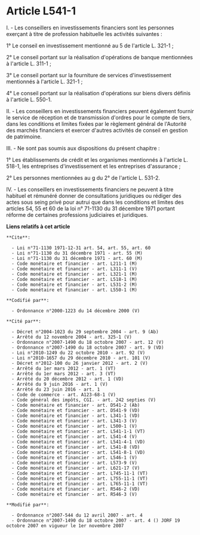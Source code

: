 # Article L541-1

I. - Les conseillers en investissements financiers sont les personnes exerçant à titre de profession habituelle les activités
suivantes :

1° Le conseil en investissement mentionné au 5 de l'article L. 321-1 ;

2° Le conseil portant sur la réalisation d'opérations de banque mentionnées à l'article L. 311-1 ;

3° Le conseil portant sur la fourniture de services d'investissement mentionnés à l'article L. 321-1 ;

4° Le conseil portant sur la réalisation d'opérations sur biens divers définis à l'article L. 550-1.

II. - Les conseillers en investissements financiers peuvent également fournir le service de réception et de transmission
d'ordres pour le compte de tiers, dans les conditions et limites fixées par le règlement général de l'Autorité des marchés
financiers et exercer d'autres activités de conseil en gestion de patrimoine.

III. - Ne sont pas soumis aux dispositions du présent chapitre :

1° Les établissements de crédit et les organismes mentionnés à l'article L. 518-1, les entreprises d'investissement et les
entreprises d'assurance ;

2° Les personnes mentionnées au g du 2° de l'article L. 531-2.

IV. - Les conseillers en investissements financiers ne peuvent à titre habituel et rémunéré donner de consultations
juridiques ou rédiger des actes sous seing privé pour autrui que dans les conditions et limites des articles 54, 55 et 60 de
la loi n° 71-1130 du 31 décembre 1971 portant réforme de certaines professions judiciaires et juridiques.

**Liens relatifs à cet article**

	**Cite**:

	  - Loi n°71-1130 1971-12-31 art. 54, art. 55, art. 60
	  - Loi n°71-1130 du 31 décembre 1971 - art. 55 (M)
	  - Loi n°71-1130 du 31 décembre 1971 - art. 60 (M)
	  - Code monétaire et financier - art. L211-1 (M)
	  - Code monétaire et financier - art. L311-1 (V)
	  - Code monétaire et financier - art. L321-1 (M)
	  - Code monétaire et financier - art. L518-1 (M)
	  - Code monétaire et financier - art. L531-2 (M)
	  - Code monétaire et financier - art. L550-1 (M)

	**Codifié par**:

	  - Ordonnance n°2000-1223 du 14 décembre 2000 (V)

	**Cité par**:

	  - Décret n°2004-1023 du 29 septembre 2004 - art. 9 (Ab)
	  - Arrêté du 12 novembre 2004 - art. 325-1 (V)
	  - Ordonnance n°2007-1490 du 18 octobre 2007 - art. 12 (V)
	  - Ordonnance n°2007-1490 du 18 octobre 2007 - art. 9 (VD)
	  - Loi n°2010-1249 du 22 octobre 2010 - art. 92 (V)
	  - Loi n°2010-1657 du 29 décembre 2010 - art. 101 (V)
	  - Décret n°2012-100 du 26 janvier 2012 - art. 2 (V)
	  - Arrêté du 1er mars 2012 - art. 1 (VT)
	  - Arrêté du 1er mars 2012 - art. 3 (VT)
	  - Arrêté du 20 décembre 2012 - art. 1 (VD)
	  - Arrêté du 9 juin 2016 - art. 1 (V)
	  - Arrêté du 23 juin 2016 - art. 1
	  - Code de commerce - art. A123-68-1 (V)
	  - Code général des impôts, CGI. - art. 242 septies (V)
	  - Code monétaire et financier - art. D541-2 (Ab)
	  - Code monétaire et financier - art. D541-9 (VD)
	  - Code monétaire et financier - art. L341-1 (VD)
	  - Code monétaire et financier - art. L341-3 (V)
	  - Code monétaire et financier - art. L500-1 (V)
	  - Code monétaire et financier - art. L541-1-1 (VT)
	  - Code monétaire et financier - art. L541-4 (V)
	  - Code monétaire et financier - art. L541-4-1 (VD)
	  - Code monétaire et financier - art. L541-8 (VD)
	  - Code monétaire et financier - art. L541-8-1 (VD)
	  - Code monétaire et financier - art. L546-1 (V)
	  - Code monétaire et financier - art. L573-9 (V)
	  - Code monétaire et financier - art. L621-17 (V)
	  - Code monétaire et financier - art. L745-11-1 (VT)
	  - Code monétaire et financier - art. L755-11-1 (VT)
	  - Code monétaire et financier - art. L765-11-1 (VT)
	  - Code monétaire et financier - art. R546-2 (VD)
	  - Code monétaire et financier - art. R546-3 (V)

	**Modifié par**:

	  - Ordonnance n°2007-544 du 12 avril 2007 - art. 4
	  - Ordonnance n°2007-1490 du 18 octobre 2007 - art. 4 () JORF 19 octobre 2007 en vigueur le 1er novembre 2007
